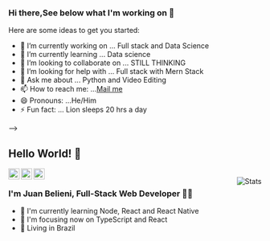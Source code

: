 ### Hi there,See below what I'm working on 👋

Here are some ideas to get you started:

- 🔭 I’m currently working on ... Full stack and Data Science 
- 🌱 I’m currently learning ... Data science 
- 👯 I’m looking to collaborate on ... STILL THINKING
- 🤔 I’m looking for help with ... Full stack with Mern Stack 
- 💬 Ask me about ... Python and Video Editing
- 📫 How to reach me: ...[Mail me](mailto:shaswatsingh.ose@gmail.com)
- 😄 Pronouns: ...He/Him
- ⚡ Fun fact: ... Lion sleeps 20 hrs a day 

-->
## Hello World! 👋

<a href="https://www.linkedin.com/in/juanbelieni/">
  <img align="left" alt="Juan's LinkdeIn" width="22px" src="https://cdn.jsdelivr.net/npm/simple-icons@v3/icons/linkedin.svg" />
</a>
<a href="https://github.com/juanbelieni">
  <img align="left" alt="Juan's GitHub" width="22px" src="https://cdn.jsdelivr.net/npm/simple-icons@v3/icons/github.svg" />
</a>
<a href="https://t.me/juanbelieni">
  <img align="left" alt="Juan's Telegram" width="22px" src="https://cdn.jsdelivr.net/npm/simple-icons@v3/icons/telegram.svg" />
</a>
<br />
<img alt="Stats" align="right" src="https://github-readme-stats.vercel.app/api?username=juanbelieni&show_icons=true" />


### I'm Juan Belieni, Full-Stack Web Developer 👨‍💻

- 🔭 I'm currently learning Node, React and React Native
- 🌱 I'm focusing now on TypeScript and React
- 📍 Living in Brazil
